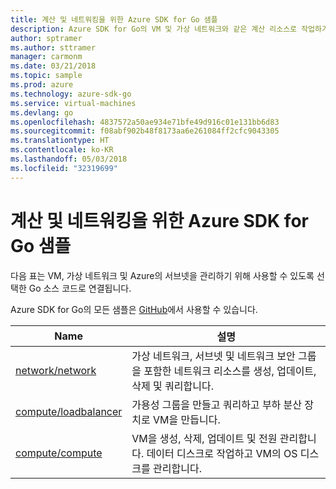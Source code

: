 ```yaml
---
title: 계산 및 네트워킹을 위한 Azure SDK for Go 샘플
description: Azure SDK for Go의 VM 및 가상 네트워크와 같은 계산 리소스로 작업하기 위해 선택한 샘플입니다.
author: sptramer
ms.author: sttramer
manager: carmonm
ms.date: 03/21/2018
ms.topic: sample
ms.prod: azure
ms.technology: azure-sdk-go
ms.service: virtual-machines
ms.devlang: go
ms.openlocfilehash: 4837572a50ae934e71bfe49d916c01e131bb6d83
ms.sourcegitcommit: f08abf902b48f8173aa6e261084ff2cfc9043305
ms.translationtype: HT
ms.contentlocale: ko-KR
ms.lasthandoff: 05/03/2018
ms.locfileid: "32319699"
---
```

# <a name="azure-sdk-for-go-samples-for-compute-and-networking"></a>계산 및 네트워킹을 위한 Azure SDK for Go 샘플

다음 표는 VM, 가상 네트워크 및 Azure의 서브넷을 관리하기 위해 사용할 수 있도록 선택한 Go 소스 코드로 연결됩니다. 

Azure SDK for Go의 모든 샘플은 [GitHub](https://github.com/Azure-Samples/azure-sdk-for-go-samples)에서 사용할 수 있습니다.

| Name | 설명 |
|------|-------------|
| [network/network](https://github.com/Azure-Samples/azure-sdk-for-go-samples/blob/master/network/network.go) | 가상 네트워크, 서브넷 및 네트워크 보안 그룹을 포함한 네트워크 리소스를 생성, 업데이트, 삭제 및 쿼리합니다. |
| [compute/loadbalancer](https://github.com/Azure-Samples/azure-sdk-for-go-samples/blob/master/compute/loadbalancer.go) | 가용성 그룹을 만들고 쿼리하고 부하 분산 장치로 VM을 만듭니다. |
| [compute/compute](https://github.com/Azure-Samples/azure-sdk-for-go-samples/blob/master/compute/compute.go) | VM을 생성, 삭제, 업데이트 및 전원 관리합니다. 데이터 디스크로 작업하고 VM의 OS 디스크를 관리합니다. |
